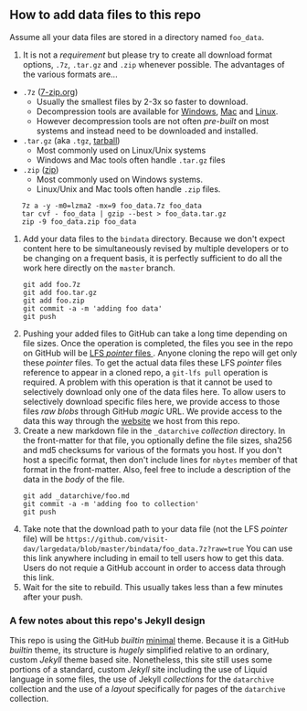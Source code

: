 ## How to add data files to this repo

Assume all your data files are stored in a directory named `foo_data`.

1.  It is not a *requirement* but please try to create all download format options,
`.7z`, `.tar.gz` and `.zip` whenever possible. The advantages of the various
formats are...
  * `.7z` ([7-zip.org](https://www.7-zip.org/download.html))
     * Usually the smallest files by 2-3x so faster to download.
     * Decompression tools are available for [Windows](https://www.7-zip.org/download.html),
       [Mac](https://apps.apple.com/us/app/the-unarchiver/id425424353) and
       [Linux](https://www.7-zip.org/download.html).
     * However decompression tools are not often *pre-built* on most systems and instead
       need to be downloaded and installed.
  * `.tar.gz` (aka `.tgz`, [tarball](https://en.wikipedia.org/wiki/Tar_(computing)))
     * Most commonly used on Linux/Unix systems
     * Windows and Mac tools often handle `.tar.gz` files
  * `.zip` ([zip](https://en.wikipedia.org/wiki/Zip_(file_format)))
     * Most commonly used on Windows systems.
     * Linux/Unix and Mac tools often handle `.zip` files.
  ```
     7z a -y -m0=lzma2 -mx=9 foo_data.7z foo_data
     tar cvf - foo_data | gzip --best > foo_data.tar.gz
     zip -9 foo_data.zip foo_data 
  ```
1. Add your data files to the `bindata` directory. Because we don't expect content here
to be simultaneously revised by multiple developers or to be changing on a frequent basis,
it is perfectly sufficient to do all the work here directly on the `master` branch.
   ```
   git add foo.7z
   git add foo.tar.gz
   git add foo.zip
   git commit -a -m 'adding foo data'
   git push
   ```
1. Pushing your added files to GitHub can take a long time depending on file sizes.
Once the operation is completed, the files you see in the repo on GitHub will be
[LFS *pointer* files ](https://help.github.com/en/github/managing-large-files/about-git-large-file-storage#pointer-file-format).
Anyone cloning the repo will get only these *pointer* files. To get the actual data
files these LFS *pointer* files reference to appear in a cloned repo, a `git-lfs pull`
operation is required. A problem with this operation is that it cannot be used to
selectively download only one of the data files here. To allow users to selectively
download specific files here, we provide access to those files *raw blobs* through
GitHub *magic* URL. We provide access to the data this way through the
[website](https://visit-dav.github.io/largedata/) we host from this repo.
1. Create a new markdown file in the `_datarchive` *collection* directory. In the
front-matter for that file, you optionally define the file sizes, sha256 and md5
checksums for various of the formats you host. If you don't host a specific format,
then don't include lines for `nbytes` member of that format in the front-matter.
Also, feel free to include a description of the data in the *body* of the file.
   ```
   git add _datarchive/foo.md
   git commit -a -m 'adding foo to collection'
   git push
   ```
1. Take note that the download path to your data file (not the LFS *pointer* file)
will be `https://github.com/visit-dav/largedata/blob/master/bindata/foo_data.7z?raw=true`
You can use this link anywhere including in email to tell users how to get this
data. Users do not requie a GitHub account in order to access data through this link.
1. Wait for the site to rebuild. This usually takes less than a few minutes after
your push.

### A few notes about this repo's Jekyll design

This repo is using the GitHub *builtin* [minimal](https://pages-themes.github.io/minimal/)
theme. Because it is a GitHub *builtin* theme, its structure is *hugely* simplified
relative to an ordinary, custom *Jekyll* theme based site. Nonetheless, this site still
uses some portions of a standard, custom *Jekyll* site including the use of Liquid
language in some files, the use of Jekyll *collections* for the `datarchive` collection
and the use of a *layout* specifically for pages of the `datarchive` collection.
